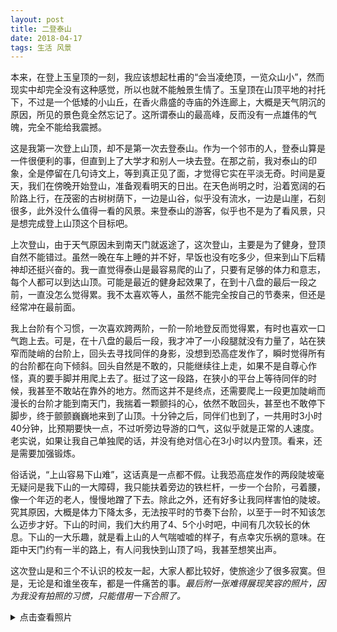 ```yaml
---
layout: post
title: 二登泰山
date: 2018-04-17
tags: 生活 风景
---
```

本来，在登上玉皇顶的一刻，我应该想起杜甫的“会当凌绝顶，一览众山小”，然而现实中却完全没有这种感觉，所以也就不能触景生情了。玉皇顶在山顶平地的衬托下，不过是一个低矮的小山丘，在香火鼎盛的寺庙的外连廊上，大概是天气阴沉的原因，所见的景色竟全然忘记了。这所谓泰山的最高峰，反而没有一点雄伟的气魄，完全不能给我震撼。

这是我第一次登上山顶，却不是第一次去登泰山。作为一个邻市的人，登泰山算是一件很便利的事，但直到上了大学才和别人一块去登。在那之前，我对泰山的印象，全是停留在几句诗文上，等到真正见了面，才觉得它实在平淡无奇。时间是夏天，我们在傍晚开始登山，准备观看明天的日出。在天色尚明之时，沿着宽阔的石阶路上行，在茂密的古树树荫下，一边是山谷，似乎没有流水，一边是山崖，石刻很多，此外没什么值得一看的风景。来登泰山的游客，似乎也不是为了看风景，只是想完成登上山顶这个目标吧。

上次登山，由于天气原因未到南天门就返途了，这次登山，主要是为了健身，登顶自然不能错过。虽然一晚在车上睡的并不好，早饭也没有吃多少，但来到山下后精神却还挺兴奋的。我一直觉得泰山是最容易爬的山了，只要有足够的体力和意志，每个人都可以到达山顶。可能是最近的健身起效果了，在到十八盘的最后一段之前，一直没怎么觉得累。我不太喜欢等人，虽然不能完全按自己的节奏来，但还是经常冲在最前面。

我上台阶有个习惯，一次喜欢跨两阶，一阶一阶地登反而觉得累，有时也喜欢一口气跑上去。可是，在十八盘的最后一段，我才冲了一小段腿就没有力量了，站在狭窄而陡峭的台阶上，回头去寻找同伴的身影，没想到恐高症发作了，瞬时觉得所有的台阶都在向下倾斜。回头自然是不敢的，只能继续往上走，如果不是自尊心作怪，真的要手脚并用爬上去了。挺过了这一段路，在狭小的平台上等待同伴的时候，我甚至不敢站在靠外的地方。然而这并不是终点，还需要爬上一段更加陡峭而漫长的台阶才能到南天门，我揣着一颗颤抖的心，依然不敢回头，甚至也不敢停下脚步，终于颤颤巍巍地来到了山顶。十分钟之后，同伴们也到了，一共用时3小时40分钟，比预期要快一点，不过听旁边导游的口气，这似乎就是正常的人速度。老实说，如果让我自己单独爬的话，并没有绝对信心在3小时以内登顶。看来，还是需要加强锻炼。

俗话说，“上山容易下山难”，这话真是一点都不假。让我恐高症发作的两段陡坡毫无疑问是我下山的一大障碍，我只能扶着旁边的铁栏杆，一步一个台阶，弓着腰，像一个年迈的老人，慢慢地蹭了下去。除此之外，还有好多让我同样害怕的陡坡。究其原因，大概是体力下降太多，无法按平时的节奏下台阶，以至于一时不知该怎么迈步才好。下山的时间，我们大约用了4、5个小时吧，中间有几次较长的休息。下山的一大乐趣，就是看上山的人气喘嘘嘘的样子，有点幸灾乐祸的意味。在距中天门约有一半的路上，有人问我快到山顶了吗，我甚至想笑出声。

这次登山是和三个不认识的校友一起，大家人都比较好，使旅途少了很多寂寞。但是，无论是和谁坐夜车，都是一件痛苦的事。*最后附一张难得展现笑容的照片，因为我没有拍照的习惯，只能借用一下合照了。*

<details>
    <summary>点击查看照片</summary>
    <p><a href="https://i.imgur.com/5mCcF33.png" data-lightbox="groupphoto" data-title="到山顶啦！！"><img src="https://i.imgur.com/G5gBWVo.png"></a></p>
</details>
